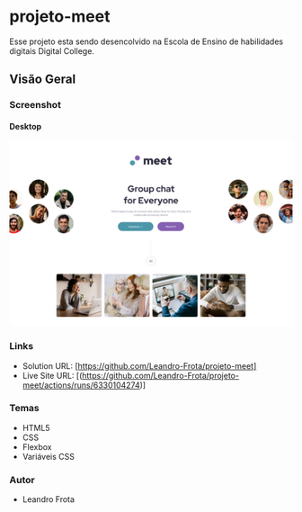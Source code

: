 # projeto-meet
Esse projeto esta sendo desencolvido na Escola de Ensino de habilidades digitais Digital College.

## Visão Geral

### Screenshot

#### Desktop

![](https://github.com/Leandro-Frota/projeto-meet/blob/main/src/screencapture-projeto-meet-descktop.png)


### Links

- Solution URL: [https://github.com/Leandro-Frota/projeto-meet]
- Live Site URL: [(https://github.com/Leandro-Frota/projeto-meet/actions/runs/6330104274)]

### Temas
- HTML5
- CSS 
- Flexbox
- Variáveis CSS

### Autor
 - Leandro Frota
  

